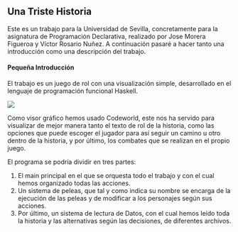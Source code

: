 ##                                                                                   Una Triste Historia

Este es un trabajo para la Universidad de Sevilla, concretamente para la asignatura de Programación Declarativa, realizado por Jose Morera Figueroa y Víctor Rosario Nuñez.
A continuación pasaré a hacer tanto una introducción como una descripción del trabajo.

####                                                                                 Pequeña Introducción

El trabajo es un juego de rol con una visualización simple, desarrollado en el lenguaje de programación funcional Haskell. 


![](https://sugus.eii.us.es/sugupedia/images/c/c9/Haskell-logo.jpg)


Como visor gráfico hemos usado Codeworld, este nos ha servido para visualizar de mejor manera tanto el texto de rol de la historia, como las opciones que puede escoger el jugador 
para así seguir un camino u otro dentro de la historia, y por último, los combates que se realizan en el propio juego.

El programa se podría dividir en tres partes:
  1. El main principal en el que se orquesta todo el trabajo y con el cual hemos organizado todas las acciones.
  2. Un sistema de peleas, que tal y como indica su nombre se encarga de la ejecución de las peleas y de modificar a los personajes según sus acciones.
  3. Por último, un sistema de lectura de Datos, con el cual hemos leído toda la historia y las alternativas según las decisiones, de diferentes archivos.

